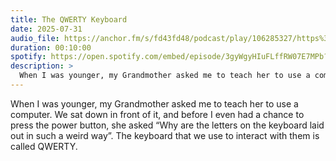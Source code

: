 ```yaml
---
title: The QWERTY Keyboard
date: 2025-07-31
audio_file: https://anchor.fm/s/fd43fd48/podcast/play/106285327/https%3A%2F%2Fd3ctxlq1ktw2nl.cloudfront.net%2Fstaging%2F2025-6-31%2Fdf9fd690-5f95-ed7e-9cf5-328b204d32be.mp3
duration: 00:10:00
spotify: https://open.spotify.com/embed/episode/3gyWgyHIuFLffRW07E7MPb?utm_source=generator&theme=0
description: >
  When I was younger, my Grandmother asked me to teach her to use a computer. We sat down in front of it, and before I even had a chance to press the power button, she asked “Why are the letters on the keyboard laid out in such a weird way”. The keyboard that we use to interact with them is called QWERTY.
---
```


When I was younger, my Grandmother asked me to teach her to use a computer. We sat down in front of it, and before I even had a chance to press the power button, she asked “Why are the letters on the keyboard laid out in such a weird way”. The keyboard that we use to interact with them is called QWERTY.
